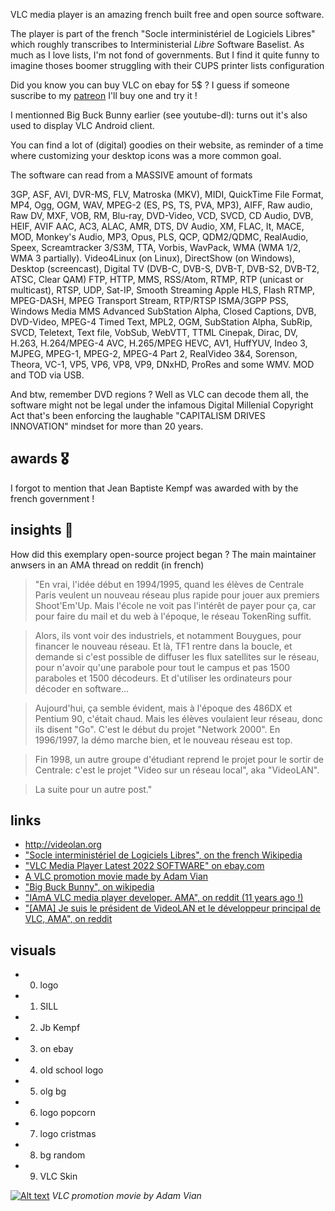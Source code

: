 VLC media player is an amazing french built free and open source software.

The player is part of the french "Socle interministériel de Logiciels Libres" which roughly transcribes to Interministerial *Libre* Software Baselist. As much as I love lists, I'm not fond of governments. But I find it quite funny to imagine thoses boomer struggling with their CUPS printer lists configuration

Did you know you can buy VLC on ebay for 5$ ? I guess if someone suscribe to my [patreon](https://www.patreon.com/copyright_) I'll buy one and try it !

I mentionned Big Buck Bunny earlier (see youtube-dl): turns out it's also used to display VLC Android client.

You can find a lot of (digital) goodies on their website, as reminder of a time where customizing your desktop icons was a more common goal.

The software can read from a MASSIVE amount of formats

3GP, ASF, AVI, DVR-MS, FLV, Matroska (MKV), MIDI, QuickTime File Format, MP4, Ogg, OGM, WAV, MPEG-2 (ES, PS, TS, PVA, MP3), AIFF, Raw audio, Raw DV, MXF, VOB, RM, Blu-ray, DVD-Video, VCD, SVCD, CD Audio, DVB, HEIF, AVIF
AAC, AC3, ALAC, AMR, DTS, DV Audio, XM, FLAC, It, MACE, MOD, Monkey's Audio, MP3, Opus, PLS, QCP, QDM2/QDMC, RealAudio, Speex, Screamtracker 3/S3M, TTA, Vorbis, WavPack, WMA (WMA 1/2, WMA 3 partially).
Video4Linux (on Linux), DirectShow (on Windows), Desktop (screencast), Digital TV (DVB-C, DVB-S, DVB-T, DVB-S2, DVB-T2, ATSC, Clear QAM)
FTP, HTTP, MMS, RSS/Atom, RTMP, RTP (unicast or multicast), RTSP, UDP, Sat-IP, Smooth Streaming
Apple HLS, Flash RTMP, MPEG-DASH, MPEG Transport Stream, RTP/RTSP ISMA/3GPP PSS, Windows Media MMS
Advanced SubStation Alpha, Closed Captions, DVB, DVD-Video, MPEG-4 Timed Text, MPL2, OGM, SubStation Alpha, SubRip, SVCD, Teletext, Text file, VobSub, WebVTT, TTML
Cinepak, Dirac, DV, H.263, H.264/MPEG-4 AVC, H.265/MPEG HEVC, AV1, HuffYUV, Indeo 3, MJPEG, MPEG-1, MPEG-2, MPEG-4 Part 2, RealVideo 3&4, Sorenson, Theora, VC-1, VP5, VP6, VP8, VP9, DNxHD, ProRes and some WMV.
MOD and TOD via USB.

And btw, remember DVD regions ? Well as VLC can decode them all, the software might not be legal under the infamous Digital Millenial Copyright Act that's been enforcing the laughable "CAPITALISM DRIVES INNOVATION" mindset for more than 20 years. 

## awards 🎖️
I forgot to mention that Jean Baptiste Kempf was awarded with 
by the french government !

## insights 👀

How did this exemplary open-source project began ? The main maintainer anwsers in an AMA thread on reddit (in french)
> "En vrai, l'idée début en 1994/1995, quand les élèves de Centrale Paris veulent un nouveau réseau plus rapide pour jouer aux premiers Shoot'Em'Up. Mais l'école ne voit pas l'intérêt de payer pour ça, car pour faire du mail et du web à l'époque, le réseau TokenRing suffit.

> Alors, ils vont voir des industriels, et notamment Bouygues, pour financer le nouveau réseau. Et là, TF1 rentre dans la boucle, et demande si c'est possible de diffuser les flux satellites sur le réseau, pour n'avoir qu'une parabole pour tout le campus et pas 1500 paraboles et 1500 décodeurs. Et d'utiliser les ordinateurs pour décoder en software...

> Aujourd'hui, ça semble évident, mais à l'époque des 486DX et Pentium 90, c'était chaud. Mais les élèves voulaient leur réseau, donc ils disent "Go". C'est le début du projet "Network 2000". En 1996/1997, la démo marche bien, et le nouveau réseau est top.

> Fin 1998, un autre groupe d'étudiant reprend le projet pour le sortir de Centrale: c'est le projet "Video sur un réseau local", aka "VideoLAN".

> La suite pour un autre post."



## links
* http://videolan.org
* ["Socle interministériel de Logiciels Libres", on the french Wikipedia](https://fr.wikipedia.org/wiki/Socle_interminist%C3%A9riel_de_logiciels_libres)
* ["VLC Media Player Latest 2022 SOFTWARE" on
    ebay.com](https://web.archive.org/web/20220110113830/https://www.ebay.com/itm/275082518345)
* [A VLC promotion movie made by Adam Vian](https://images.videolan.org/images/vlc-player.mp4)
* ["Big Buck Bunny", on wikipedia](https://en.wikipedia.org/wiki/Big_Buck_Bunny)
* ["IAmA VLC media player developer. AMA", on reddit (11 years ago !)](https://www.reddit.com/r/IAmA/comments/g6cqr/iama_vlc_media_player_developer_ama/)
* ["[AMA] Je suis le président de VideoLAN et le développeur principal de VLC, AMA", on reddit](https://www.reddit.com/r/france/comments/736ghk/ama_je_suis_le_pr%C3%A9sident_de_videolan_et_le/) 


## visuals
* 0. logo
* 1. SILL
* 2. Jb Kempf
* 3. on ebay
* 4. old school logo
* 5. olg bg
* 6. logo popcorn
* 7. logo cristmas
* 8. bg random
* 9. VLC Skin 

[![Alt text](https://img.youtube.com/vi/vVXGLPl3n7E/0.jpg)](https://www.youtube.com/watch?v=vVXGLPl3n7E)
*VLC promotion movie by Adam Vian*
